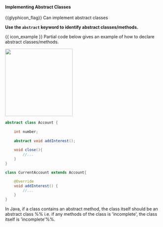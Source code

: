 <div id="title">

#### Implementing Abstract Classes

</div>

<span id="prereqs"><dynamic-panel src="../../oopDesign/inheritance/abstractClasses/unit-inElsewhere-asFlat.md" boilerplate header="%%{{glyphicon_education}} Design → OOP → Inheritance → Abstract Classes%%" /></span>

<span id="outcomes">{{glyphicon_flag}} Can implement abstract classes</span>

<div id="body">

**Use the `abstract` keyword to identify abstract classes/methods.**

<tip-box> 

{{ icon_example }} Partial code below gives an example of how to declare abstract classes/methods.

<img src="{{baseUrl}}/oopDesign/inheritance/abstractClasses/images/account.png" height="220" />
<p/>

```java
abstract class Account {
    
    int number;
    
    abstract void addInterest();
    
    void close(){
        //...
    }
}

class CurrentAccount extends Account{

    @Override
    void addInterest() {
        //...
    }
}
```

</tip-box>

In Java, if a class contains an abstract method, the class itself should be an abstract class %%&nbsp;i.e. if any methods of the class is 'incomplete', the class itself is 'incomplete'%%.


</div>

<div id="extras">

<include src="resources.md" />
<include src="exercises.md" />

</div>